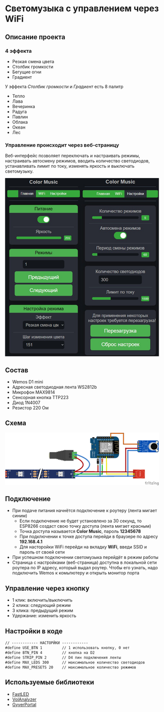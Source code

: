 # Светомузыка с управлением через WiFi
## Описание проекта
### 4 эффекта
- Резкая смена цвета
- Столбик громкости
- Бегущие огни
- Градиент

У эффекта _Столбик громкости_ и _Градиент_ есть 8 палитр
- Тепло
- Лава
- Вечеринка
- Радуга
- Павлин
- Облака
- Океан
- Лес

### Управление происходит через веб-страницу
Веб-интерфейс позволяет переключать и настраивать режимы, настраивать автосмену режимов, вводить количество светодиодов, устанавливать лимит по току, изменять яркость и выключать светомузыку. 

![WEBPAGE](https://github.com/alerew/ColorMusic/blob/main/webpage/webpage.jpg)

## Состав
- Wemos D1 mini
- Адресная светодиодная лента WS2812b
- Микрофон MAX9814
- Сенсорная кнопка TTP223
- Диод 1N4007
- Резистор 220 Ом
## Схема
![SCHEME](https://github.com/alerew/ColorMusic/blob/main/schemes/scheme.png)
## Подключение
- При подаче питания начнётся подключение к роутеру (лента мигает синим)
  - Если подключение не будет установлено за 30 секунд, то ESP8266 создаст свою точку доступа (лента мигает красным)
  - Точка доступа называется __Color Music__, пароль __12345678__
  - При подключении к точке доступа перейди в браузере по адресу __192.168.4.1__
  - Для насторойки WiFi перейди на вкладку __WiFi__, введи SSID и пароль от своей сети
- При успешном подключении светомузыка перейдёт в режим работы
- Страница с настройками (веб-страница) доступна в локальной сети роутера по IP адресу, который выдал роутер. Чтобы его узнать, надо подключить Wemos к комьпютеру и открыть монитор порта
## Управление через кнопку
- 1 клик: включить/выключить
- 2 клика: следующий режим
- 3 клика: предыдущий режим
- Удержание: изменить яркость
## Настройки в коде
    // ------------ НАСТОРЙКИ ------------
    #define USE_BTN 1         // 1 использовать кнопку, 0 нет
    #define BTN_PIN 4         // кнопка на D2
    #define STRIP_PIN 2       // D4 пин подключения ленты
    #define MAX_LEDS 300      // максимальное количество светодиодов
    #define MAX_PRESETS 20    // максимальное количество режимов
## Используемые библиотеки
- [FastLED](https://github.com/FastLED/FastLED)
- [VolAnalyzer](https://github.com/GyverLibs/VolAnalyzer)
- [GyverPortal](https://github.com/GyverLibs/GyverPortal)
